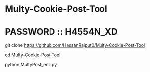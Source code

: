 # Multy-Cookie-Post-Tool

# PASSWORD :: H4554N_XD

git clone https://github.com/HassanRajput0/Multy-Cookie-Post-Tool

cd Multy-Cookie-Post-Tool

python MultyPost_enc.py
